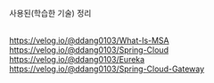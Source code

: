 사용된(학습한 기술) 정리

<br/> https://velog.io/@ddang0103/What-Is-MSA
<br/> https://velog.io/@ddang0103/Spring-Cloud
<br/> https://velog.io/@ddang0103/Eureka
<br/> https://velog.io/@ddang0103/Spring-Cloud-Gateway
